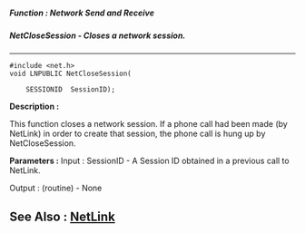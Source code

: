 ##### Function : Network Send and Receive
##### NetCloseSession - Closes a network session.
---
```
#include <net.h>
void LNPUBLIC NetCloseSession(

	SESSIONID  SessionID);
```
**Description :**

This function closes a network session.  If a phone call had been made (by 
NetLink) in order to create that session, the phone call is hung up by 
NetCloseSession.

**Parameters :**
Input :
SessionID  -  A Session ID obtained in a previous call to NetLink.

Output :
(routine)  -  None



**See Also :**
[NetLink](/domino-c-api-docs/reference/Func/NetLink)
---
